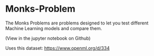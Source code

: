 # Monks-Problem

The Monks Problems are problems designed to let you test different Machine Learning models and compare them.

(View in the jupyter notebook on Github)

Uses this dataset: https://www.openml.org/d/334
